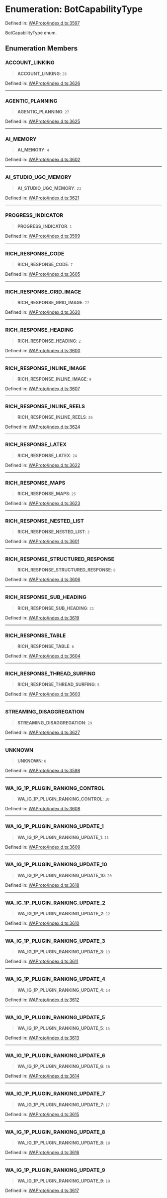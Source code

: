 # Enumeration: BotCapabilityType

Defined in: [WAProto/index.d.ts:3597](https://github.com/Fokusdotid/Baileys/blob/4c54e9ae0a9f37422d51e97c3454891bf06f36e1/WAProto/index.d.ts#L3597)

BotCapabilityType enum.

## Enumeration Members

### ACCOUNT\_LINKING

> **ACCOUNT\_LINKING**: `28`

Defined in: [WAProto/index.d.ts:3626](https://github.com/Fokusdotid/Baileys/blob/4c54e9ae0a9f37422d51e97c3454891bf06f36e1/WAProto/index.d.ts#L3626)

***

### AGENTIC\_PLANNING

> **AGENTIC\_PLANNING**: `27`

Defined in: [WAProto/index.d.ts:3625](https://github.com/Fokusdotid/Baileys/blob/4c54e9ae0a9f37422d51e97c3454891bf06f36e1/WAProto/index.d.ts#L3625)

***

### AI\_MEMORY

> **AI\_MEMORY**: `4`

Defined in: [WAProto/index.d.ts:3602](https://github.com/Fokusdotid/Baileys/blob/4c54e9ae0a9f37422d51e97c3454891bf06f36e1/WAProto/index.d.ts#L3602)

***

### AI\_STUDIO\_UGC\_MEMORY

> **AI\_STUDIO\_UGC\_MEMORY**: `23`

Defined in: [WAProto/index.d.ts:3621](https://github.com/Fokusdotid/Baileys/blob/4c54e9ae0a9f37422d51e97c3454891bf06f36e1/WAProto/index.d.ts#L3621)

***

### PROGRESS\_INDICATOR

> **PROGRESS\_INDICATOR**: `1`

Defined in: [WAProto/index.d.ts:3599](https://github.com/Fokusdotid/Baileys/blob/4c54e9ae0a9f37422d51e97c3454891bf06f36e1/WAProto/index.d.ts#L3599)

***

### RICH\_RESPONSE\_CODE

> **RICH\_RESPONSE\_CODE**: `7`

Defined in: [WAProto/index.d.ts:3605](https://github.com/Fokusdotid/Baileys/blob/4c54e9ae0a9f37422d51e97c3454891bf06f36e1/WAProto/index.d.ts#L3605)

***

### RICH\_RESPONSE\_GRID\_IMAGE

> **RICH\_RESPONSE\_GRID\_IMAGE**: `22`

Defined in: [WAProto/index.d.ts:3620](https://github.com/Fokusdotid/Baileys/blob/4c54e9ae0a9f37422d51e97c3454891bf06f36e1/WAProto/index.d.ts#L3620)

***

### RICH\_RESPONSE\_HEADING

> **RICH\_RESPONSE\_HEADING**: `2`

Defined in: [WAProto/index.d.ts:3600](https://github.com/Fokusdotid/Baileys/blob/4c54e9ae0a9f37422d51e97c3454891bf06f36e1/WAProto/index.d.ts#L3600)

***

### RICH\_RESPONSE\_INLINE\_IMAGE

> **RICH\_RESPONSE\_INLINE\_IMAGE**: `9`

Defined in: [WAProto/index.d.ts:3607](https://github.com/Fokusdotid/Baileys/blob/4c54e9ae0a9f37422d51e97c3454891bf06f36e1/WAProto/index.d.ts#L3607)

***

### RICH\_RESPONSE\_INLINE\_REELS

> **RICH\_RESPONSE\_INLINE\_REELS**: `26`

Defined in: [WAProto/index.d.ts:3624](https://github.com/Fokusdotid/Baileys/blob/4c54e9ae0a9f37422d51e97c3454891bf06f36e1/WAProto/index.d.ts#L3624)

***

### RICH\_RESPONSE\_LATEX

> **RICH\_RESPONSE\_LATEX**: `24`

Defined in: [WAProto/index.d.ts:3622](https://github.com/Fokusdotid/Baileys/blob/4c54e9ae0a9f37422d51e97c3454891bf06f36e1/WAProto/index.d.ts#L3622)

***

### RICH\_RESPONSE\_MAPS

> **RICH\_RESPONSE\_MAPS**: `25`

Defined in: [WAProto/index.d.ts:3623](https://github.com/Fokusdotid/Baileys/blob/4c54e9ae0a9f37422d51e97c3454891bf06f36e1/WAProto/index.d.ts#L3623)

***

### RICH\_RESPONSE\_NESTED\_LIST

> **RICH\_RESPONSE\_NESTED\_LIST**: `3`

Defined in: [WAProto/index.d.ts:3601](https://github.com/Fokusdotid/Baileys/blob/4c54e9ae0a9f37422d51e97c3454891bf06f36e1/WAProto/index.d.ts#L3601)

***

### RICH\_RESPONSE\_STRUCTURED\_RESPONSE

> **RICH\_RESPONSE\_STRUCTURED\_RESPONSE**: `8`

Defined in: [WAProto/index.d.ts:3606](https://github.com/Fokusdotid/Baileys/blob/4c54e9ae0a9f37422d51e97c3454891bf06f36e1/WAProto/index.d.ts#L3606)

***

### RICH\_RESPONSE\_SUB\_HEADING

> **RICH\_RESPONSE\_SUB\_HEADING**: `21`

Defined in: [WAProto/index.d.ts:3619](https://github.com/Fokusdotid/Baileys/blob/4c54e9ae0a9f37422d51e97c3454891bf06f36e1/WAProto/index.d.ts#L3619)

***

### RICH\_RESPONSE\_TABLE

> **RICH\_RESPONSE\_TABLE**: `6`

Defined in: [WAProto/index.d.ts:3604](https://github.com/Fokusdotid/Baileys/blob/4c54e9ae0a9f37422d51e97c3454891bf06f36e1/WAProto/index.d.ts#L3604)

***

### RICH\_RESPONSE\_THREAD\_SURFING

> **RICH\_RESPONSE\_THREAD\_SURFING**: `5`

Defined in: [WAProto/index.d.ts:3603](https://github.com/Fokusdotid/Baileys/blob/4c54e9ae0a9f37422d51e97c3454891bf06f36e1/WAProto/index.d.ts#L3603)

***

### STREAMING\_DISAGGREGATION

> **STREAMING\_DISAGGREGATION**: `29`

Defined in: [WAProto/index.d.ts:3627](https://github.com/Fokusdotid/Baileys/blob/4c54e9ae0a9f37422d51e97c3454891bf06f36e1/WAProto/index.d.ts#L3627)

***

### UNKNOWN

> **UNKNOWN**: `0`

Defined in: [WAProto/index.d.ts:3598](https://github.com/Fokusdotid/Baileys/blob/4c54e9ae0a9f37422d51e97c3454891bf06f36e1/WAProto/index.d.ts#L3598)

***

### WA\_IG\_1P\_PLUGIN\_RANKING\_CONTROL

> **WA\_IG\_1P\_PLUGIN\_RANKING\_CONTROL**: `10`

Defined in: [WAProto/index.d.ts:3608](https://github.com/Fokusdotid/Baileys/blob/4c54e9ae0a9f37422d51e97c3454891bf06f36e1/WAProto/index.d.ts#L3608)

***

### WA\_IG\_1P\_PLUGIN\_RANKING\_UPDATE\_1

> **WA\_IG\_1P\_PLUGIN\_RANKING\_UPDATE\_1**: `11`

Defined in: [WAProto/index.d.ts:3609](https://github.com/Fokusdotid/Baileys/blob/4c54e9ae0a9f37422d51e97c3454891bf06f36e1/WAProto/index.d.ts#L3609)

***

### WA\_IG\_1P\_PLUGIN\_RANKING\_UPDATE\_10

> **WA\_IG\_1P\_PLUGIN\_RANKING\_UPDATE\_10**: `20`

Defined in: [WAProto/index.d.ts:3618](https://github.com/Fokusdotid/Baileys/blob/4c54e9ae0a9f37422d51e97c3454891bf06f36e1/WAProto/index.d.ts#L3618)

***

### WA\_IG\_1P\_PLUGIN\_RANKING\_UPDATE\_2

> **WA\_IG\_1P\_PLUGIN\_RANKING\_UPDATE\_2**: `12`

Defined in: [WAProto/index.d.ts:3610](https://github.com/Fokusdotid/Baileys/blob/4c54e9ae0a9f37422d51e97c3454891bf06f36e1/WAProto/index.d.ts#L3610)

***

### WA\_IG\_1P\_PLUGIN\_RANKING\_UPDATE\_3

> **WA\_IG\_1P\_PLUGIN\_RANKING\_UPDATE\_3**: `13`

Defined in: [WAProto/index.d.ts:3611](https://github.com/Fokusdotid/Baileys/blob/4c54e9ae0a9f37422d51e97c3454891bf06f36e1/WAProto/index.d.ts#L3611)

***

### WA\_IG\_1P\_PLUGIN\_RANKING\_UPDATE\_4

> **WA\_IG\_1P\_PLUGIN\_RANKING\_UPDATE\_4**: `14`

Defined in: [WAProto/index.d.ts:3612](https://github.com/Fokusdotid/Baileys/blob/4c54e9ae0a9f37422d51e97c3454891bf06f36e1/WAProto/index.d.ts#L3612)

***

### WA\_IG\_1P\_PLUGIN\_RANKING\_UPDATE\_5

> **WA\_IG\_1P\_PLUGIN\_RANKING\_UPDATE\_5**: `15`

Defined in: [WAProto/index.d.ts:3613](https://github.com/Fokusdotid/Baileys/blob/4c54e9ae0a9f37422d51e97c3454891bf06f36e1/WAProto/index.d.ts#L3613)

***

### WA\_IG\_1P\_PLUGIN\_RANKING\_UPDATE\_6

> **WA\_IG\_1P\_PLUGIN\_RANKING\_UPDATE\_6**: `16`

Defined in: [WAProto/index.d.ts:3614](https://github.com/Fokusdotid/Baileys/blob/4c54e9ae0a9f37422d51e97c3454891bf06f36e1/WAProto/index.d.ts#L3614)

***

### WA\_IG\_1P\_PLUGIN\_RANKING\_UPDATE\_7

> **WA\_IG\_1P\_PLUGIN\_RANKING\_UPDATE\_7**: `17`

Defined in: [WAProto/index.d.ts:3615](https://github.com/Fokusdotid/Baileys/blob/4c54e9ae0a9f37422d51e97c3454891bf06f36e1/WAProto/index.d.ts#L3615)

***

### WA\_IG\_1P\_PLUGIN\_RANKING\_UPDATE\_8

> **WA\_IG\_1P\_PLUGIN\_RANKING\_UPDATE\_8**: `18`

Defined in: [WAProto/index.d.ts:3616](https://github.com/Fokusdotid/Baileys/blob/4c54e9ae0a9f37422d51e97c3454891bf06f36e1/WAProto/index.d.ts#L3616)

***

### WA\_IG\_1P\_PLUGIN\_RANKING\_UPDATE\_9

> **WA\_IG\_1P\_PLUGIN\_RANKING\_UPDATE\_9**: `19`

Defined in: [WAProto/index.d.ts:3617](https://github.com/Fokusdotid/Baileys/blob/4c54e9ae0a9f37422d51e97c3454891bf06f36e1/WAProto/index.d.ts#L3617)
